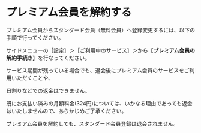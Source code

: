 # プレミアム会員を解約する

プレミアム会員からスタンダード会員（無料会員）へ登録変更するには、以下の手順で行ってください。  

サイドメニューの［設定］＞［ご利用中のサービス］＞から【**プレミアム会員の解約手続き**】を行なってください。

サービス期間が残っている場合でも、退会後にプレミアム会員のサービスをご利用いただくことや、

日割りなどでの返金はできません。

既にお支払い済みの月額料金(324円)については、いかなる理由であっても返金はいたしませんので、あらかじめご了承ください。  

プレミアム会員を解約しても、スタンダード会員登録は退会されません。